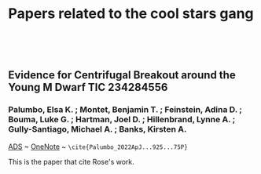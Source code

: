 # Papers related to the cool stars gang

&nbsp;

&nbsp;

## Evidence for Centrifugal Breakout around the Young M Dwarf TIC 234284556 
###  Palumbo, Elsa K. ; Montet, Benjamin T. ; Feinstein, Adina D. ; Bouma, Luke G. ; Hartman, Joel D. ; Hillenbrand, Lynne A. ; Gully-Santiago, Michael A. ; Banks, Kirsten A. 
[ADS](https://ui.adsabs.harvard.edu/abs/2022ApJ...925...75P/abstract) ~ 
[OneNote](https://universityofstandrews907-my.sharepoint.com/:b:/r/personal/cb432_st-andrews_ac_uk/Documents/Prominance%20Papers/Palumbo_2022_ApJ_925_75.pdf?csf=1&web=1&e=anlZLQ) 
~ `\cite{Palumbo_2022ApJ...925...75P}`

This is the paper that cite Rose's work.


